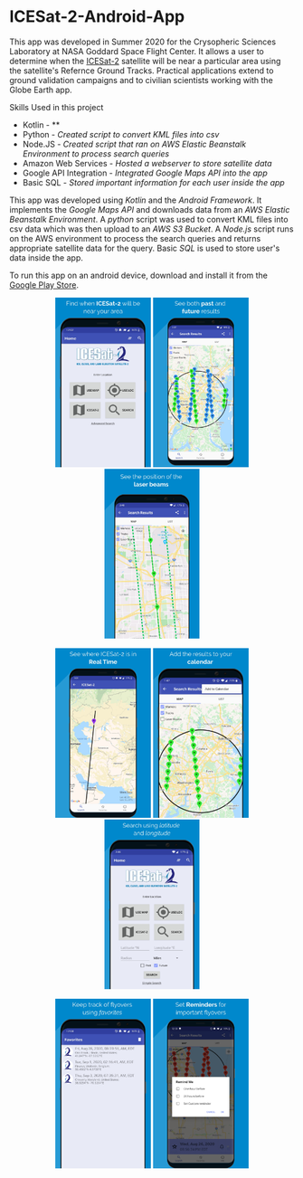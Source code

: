# ICESat-2-Android-App

This app was developed in Summer 2020 for the Crysopheric Sciences Laboratory at NASA Goddard Space Flight Center. It allows a user to determine when the [ICESat-2](https://icesat-2.gsfc.nasa.gov/) satellite will be near a particular area using the satellite's Refernce Ground Tracks. Practical applications extend to ground validation campaigns and to civilian scientists working with the Globe Earth app.

Skills Used in this project
- Kotlin - **
- Python - *Created script to convert KML files into csv*
- Node.JS - *Created script that ran on AWS Elastic Beanstalk Environment to process search queries*
- Amazon Web Services - *Hosted a webserver to store satellite data*
- Google API Integration - *Integrated Google Maps API into the app*
- Basic SQL - *Stored important information for each user inside the app*

This app was developed using *Kotlin* and the *Android Framework*. It implements the *Google Maps API* and downloads data from an *AWS Elastic Beanstalk Environment*. A *python* script was used to convert KML files into csv data which was then upload to an *AWS S3 Bucket*. A *Node.js* script runs on the AWS environment to process the search queries and returns appropriate satellite data for the query. Basic *SQL* is used to store user's data inside the app. 

To run this app on an android device, download and install it from the [Google Play Store](https://play.google.com/store/apps/details?id=gov.nasa.gsfc.icesat2.icesat_2).
      
 <p align="center">
   <img height = "300" src="AppStorePhotos/image1.jpg">
   <img height = "300" src="AppStorePhotos/image2.jpg">
   <img height = "300" src="AppStorePhotos/image3.jpg">
</p>

 <p align="center">
   <img height = "300" src="AppStorePhotos/image4.jpg">
   <img height = "300" src="AppStorePhotos/image5.jpg">
   <img height = "300" src="AppStorePhotos/image6.jpg">
</p>

<p align="center">
   <img height = "300" src="AppStorePhotos/image7.jpg">
   <img height = "300" src="AppStorePhotos/image8.jpg">
</p>
   
   
  

